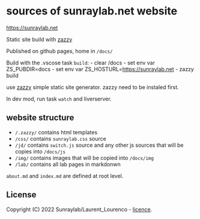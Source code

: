 # sources of sunraylab.net website

https://sunraylab.net

Static site build with [zazzy](https://github.com/lolorenzo777/zazzy)

Published on github pages, home in `/docs/`

Build with the .vscose task `build`:
    - clear /docs
    - set env var ZS_PUBDIR=docs
    - set env var ZS_HOSTURL=https://sunraylab.net 
    - zazzy build

use [zazzy](https://github.com/lolorenzo777/zazzy) simple static site generator. zazzy need to be instaled first.

In dev mod, run task `watch` and liverserver.

## website structure

- `/.zazzy/` contains html templates
- `/css/` contains `sunraylab.css` source 
- `/jd/` contains `switch.js` source and any other js sources that will be copies into `/docs/js`
- `/img/` contains images that will be copied into `/docs/img`
- `/lab/` contains all lab pages in markdonwn

`about.md` and `index.md` are defined at root level.

## License

Copyright (C) 2022 Sunraylab/Laurent_Lourenco - [licence](LICENSE.md).

